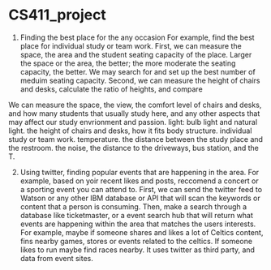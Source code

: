# CS411_project
1. Finding the best place for the any occasion
  For example, find the best place for individual study or team work. First, we can measure the space, the area and the student seating capacity of the place. Larger the space or the area, the better; the more moderate the seating capacity, the better. We may search for and set up the best number of meduim seating capacity. Second, we can measure the height of chairs and desks, calculate the ratio of heights, and compare 
  
  We can measure the space, the view, the comfort level of chairs and desks, and how many students that usually study here, and any other aspects that may affect our study envrionment and passion. light: bulb light and natural light. the height of chairs and desks, how it fits body structure. individual study or team work. temperature. the distance between the study place and the restroom. the noise, the distance to the driveways, bus station, and the T. 

2. Using twitter, finding popular events that are happening in the area. 
  For example, based on yoir recent likes and posts, reccomend a concert or a sporting event you can attend to. First, we can send the twitter feed to Watson or any other IBM database or API that will scan the keywords or content that a person is consuming. Then, make a search through a database like ticketmaster, or a event search hub that will return what events are happening within the area that matches the users interests.
  For example, maybe if someone shares and likes a lot of Celtics content, fins nearby games, stores or events related to the celtics. If someone likes to run maybe find races nearby. It uses twitter as third party, and data from event sites. 
